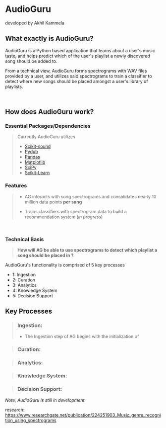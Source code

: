 # AudioGuru
developed by Akhil Kammela


## What exactly is AudioGuru?
AudioGuru is a Python based application that learns about a user's music taste, and helps predict which of the user's playlist a newly discovered song should be added to.

From a technical view, AudioGuru forms spectrograms with WAV files provided by a user, and utilizes said spectrograms to train a classifier to detect where new songs should be placed amongst a user's library of playlists.

&nbsp;

## How does AudioGuru work?


### Essential Packages/Dependencies
> Currently AudioGuru utilizes
> - [Scikit-sound](http://work.thaslwanter.at/sksound/html/)
> - [Pydub](https://github.com/jiaaro/pydub)
> - [Pandas](https://pandas.pydata.org/)
> - [Matplotlib](https://matplotlib.org/)
> - [SciPy](https://scipy.org/)
> - [Scikit-Learn](https://scikit-learn.org/stable/)

### Features
> - AG interacts with song spectrograms and consolidates nearly 10 million data points **per song**
> 
> - Trains classifiers with spectrogram data to build a recommendation system (*in progress*)


&nbsp;


### Technical Basis
> **How will AG be able to use spectrograms to detect which playlist a song should be placed in ?**




AudioGuru's functionality is comprised of 5 key processes
- 1: Ingestion
- 2: Curation 
- 3: Analytics
- 4: Knowledge System
- 5: Decision Support







## Key Processes
> ### Ingestion:
>
> - The Ingestion step of AG begins with the initialization of 

> ###  Curation:


> ###  Analytics:


> ###  Knowledge System:


> ###  Decision Support:






*Note, AudioGuru is still in development*















research:
https://www.researchgate.net/publication/224251903_Music_genre_recognition_using_spectrograms
